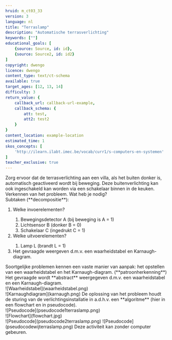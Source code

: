 ```yaml
---
hruid: m_ct03_33
version: 3
language: nl
title: "Terraslamp"
description: "Automatische terrasverlichting"
keywords: [""]
educational_goals: [
    {source: Source, id: id}, 
    {source: Source2, id: id2}
]
copyright: dwengo
licence: dwengo
content_type: text/ct-schema
available: true
target_ages: [12, 13, 14]
difficulty: 3
return_value: {
    callback_url: callback-url-example,
    callback_schema: {
        att: test,
        att2: test2
    }
}
content_location: example-location
estimated_time: 1
skos_concepts: [
    'http://ilearn.ilabt.imec.be/vocab/curr1/s-computers-en-systemen'
]
teacher_exclusive: true
---
```


<context>
Zorg ervoor dat de terrasverlichting aan een villa, als het buiten donker is, automatisch geactiveerd wordt bij beweging. Deze buitenverlichting kan ook ingeschakeld kan worden via een schakelaar binnen in de keuken. 
</div>
</context>
<decomposition>
Verkennen van het probleem. Wat heb je nodig? <br> 
Subtaken (**decompositie**):<br>
<ol>
    <li>Welke invoerelementen?</li>
        <ol> <li>Bewegingsdetector A (bij beweging is A  = 1)</li>
             <li>Lichtsensor B (donker B = 0)</li>
             <li>Schakelaar C (ingedrukt C = 1)</li>
        </ol>
    <li>Welke uitvoerelementen?</li>
        <ol>
            <li>Lamp L (brandt L = 1)</li>
        </ol>
    <li>Het gevraagde weergeven d.m.v. een waarheidstabel en Karnaugh-diagram. </li>
</ol>
</decomposition>
<patternRecognition>
Soortgelijke problemen kennen een vaste manier van aanpak: het opstellen van een waarheidstabel en het Karnaugh-diagram. (**patroonherkenning**)
</patternRecognition>
<abstraction>
Het gevraagde wordt **abstract** weergegeven d.m.v. een waarheidstabel en een Karnaugh-diagram.<br>
![Waarheidstabel](waarheidstabel.png)  <br>
![Karnaughdiagram](karnaugh.png)
</abstraction>
<algorithms>
De oplossing van het probleem houdt de sturing van de verlichtingsinstallatie in a.d.h.v. een **algoritme** (hier in een flowchart en in pseudocode).<br>
![Pseudocode](pseudocode1terraslamp.png)<br>
![Flowchart](flowchart.jpg)<br>
![Pseudocode](pseudocode2terraslamp.png)
![Pseudocode](pseudocodewijterraslamp.png)
</algorithms>
<implementation>
Deze activiteit kan zonder computer gebeuren.
</implementation>

